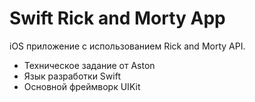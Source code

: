 # Swift Rick and Morty App

iOS приложение с использованием Rick and Morty API.

- Техническое задание от Aston
- Язык разработки Swift
- Основной фреймворк UIKit

